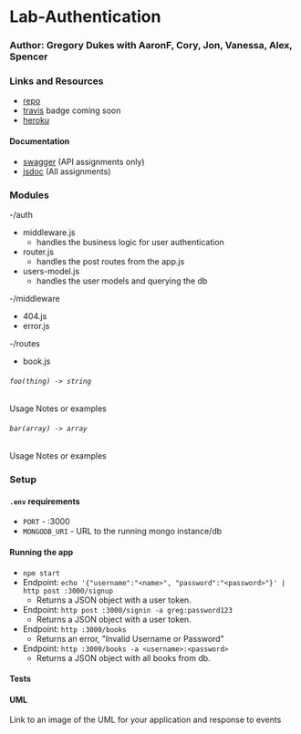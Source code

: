 # Lab-Authentication

### Author: Gregory Dukes   with AaronF, Cory, Jon, Vanessa, Alex, Spencer

### Links and Resources
* [repo](https://github.com/dukes-js-401/Lab-Authentication/pull/1)
* [travis](http://xyz.com) badge coming soon
* [heroku](https://strawberry-cupcake-28495.herokuapp.com/) 

#### Documentation
* [swagger](http://xyz.com) (API assignments only)
* [jsdoc](http://xyz.com) (All assignments)

### Modules
-/auth
- middleware.js
  * handles the business logic for user authentication
- router.js
  * handles the post routes from the app.js
- users-model.js
  * handles the user models and querying the db

-/middleware
- 404.js
- error.js

-/routes
- book.js

###### `foo(thing) -> string`
Usage Notes or examples

###### `bar(array) -> array`
Usage Notes or examples

### Setup
#### `.env` requirements
* `PORT` - :3000
* `MONGODB_URI` - URL to the running mongo instance/db

#### Running the app
* `npm start`
* Endpoint: `echo '{"username":"<name>", "password":"<password>"}' | http post :3000/signup`
  * Returns a JSON object with a user token.
* Endpoint: `http post :3000/signin -a greg:password123`
  * Returns a JSON object with a user token.
* Endpoint: `http :3000/books`
  * Returns an error, "Invalid Username or Password"
* Endpoint: `http :3000/books -a <username>:<password>`
  * Returns a JSON object with all books from db.

#### Tests

#### UML
Link to an image of the UML for your application and response to events